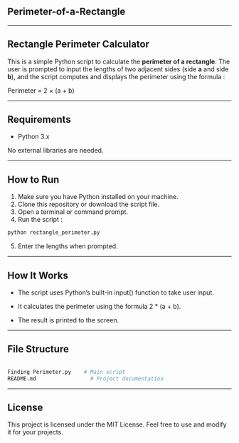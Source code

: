 ## Perimeter-of-a-Rectangle

---

## Rectangle Perimeter Calculator

This is a simple Python script to calculate the **perimeter of a rectangle**. The user is prompted to input the lengths of two adjacent sides (side **a** and side **b**), and the script computes and displays the perimeter using the formula :

Perimeter = 2 × (a + b)

---

## Requirements

- Python 3.x

No external libraries are needed.

---

## How to Run

1. Make sure you have Python installed on your machine.
2. Clone this repository or download the script file.
3. Open a terminal or command prompt.
4. Run the script :

```bash
python rectangle_perimeter.py

```

5. Enter the lengths when prompted.

---

## How It Works

- The script uses Python’s built-in input() function to take user input.

- It calculates the perimeter using the formula 2 * (a + b).

- The result is printed to the screen.

---

## File Structure

```bash

Finding Perimeter.py    # Main script
README.md                 # Project documentation

```

---

## License

This project is licensed under the MIT License. Feel free to use and modify it for your projects.
